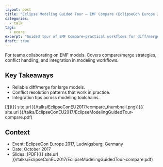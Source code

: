 ```yaml
---
layout: post
title: "Eclipse Modeling Guided Tour — EMF Compare (EclipseCon Europe 2017)"
categories:
  - talk
tags:
  - ecore
excerpt: "Guided tour of EMF Compare—practical workflows for diff/merge at scale in modeling projects."
draft: true
---
```


For teams collaborating on EMF models. Covers compare/merge strategies, conflict handling, and integration in modeling workflows.

## Key Takeaways
- Reliable diff/merge for large models.
- Conflict resolution patterns that work in practice.
- Integration tips across modeling toolchains.

[![]({{ site.url }}/talks/EclipseConEU2017/compare_thumbnail.png)]({{ site.url }}/talks/EclipseConEU2017/EclipseModelingGuidedTour-compare.pdf)

## Context
- Event: EclipseCon Europe 2017, Ludwigsburg, Germany
- Date: October 2017
- Slides: [PDF]({{ site.url }}/talks/EclipseConEU2017/EclipseModelingGuidedTour-compare.pdf)

